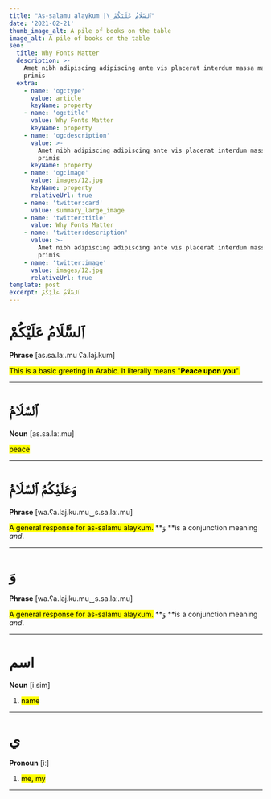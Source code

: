 ```yaml
---
title: "As-salamu alaykum |\_ٱلسَّلَامُ عَلَيْكُمْ"
date: '2021-02-21'
thumb_image_alt: A pile of books on the table
image_alt: A pile of books on the table
seo:
  title: Why Fonts Matter
  description: >-
    Amet nibh adipiscing adipiscing ante vis placerat interdum massa massa
    primis
  extra:
    - name: 'og:type'
      value: article
      keyName: property
    - name: 'og:title'
      value: Why Fonts Matter
      keyName: property
    - name: 'og:description'
      value: >-
        Amet nibh adipiscing adipiscing ante vis placerat interdum massa massa
        primis
      keyName: property
    - name: 'og:image'
      value: images/12.jpg
      keyName: property
      relativeUrl: true
    - name: 'twitter:card'
      value: summary_large_image
    - name: 'twitter:title'
      value: Why Fonts Matter
    - name: 'twitter:description'
      value: >-
        Amet nibh adipiscing adipiscing ante vis placerat interdum massa massa
        primis
    - name: 'twitter:image'
      value: images/12.jpg
      relativeUrl: true
template: post
excerpt: ٱلسَّلَامُ عَلَيْكُمْ
---
```

# ٱلسَّلَامُ عَلَيْكُمْ

**Phrase** \[as.sa.laː.mu ʕa.laj.kum]

<mark>This is a basic greeting in Arabic. It literally means 
"**Peace upon you**".</mark>

---

# ٱلسَّلَامُ

**Noun** \[as.sa.laː.mu]

<mark>peace</mark>

---

# وَعَلَيْكُمُ ٱلسَّلَامُ

**Phrase** \[wa.ʕa.laj.ku.mu‿s.sa.laː.mu]

<mark>A general response for as-salamu alaykum.</mark> \*\*وَ \*\*is a conjunction meaning *and*.

---

# وَ

**Phrase** \[wa.ʕa.laj.ku.mu‿s.sa.laː.mu]

<mark>A general response for as-salamu alaykum.</mark> \*\*وَ \*\*is a conjunction meaning *and*.

---

# اسم

**Noun** \[i.sim]

1.  <mark>name</mark>

---

# ي

**Pronoun** \[iː]

1.  <mark>me, my</mark>

---



